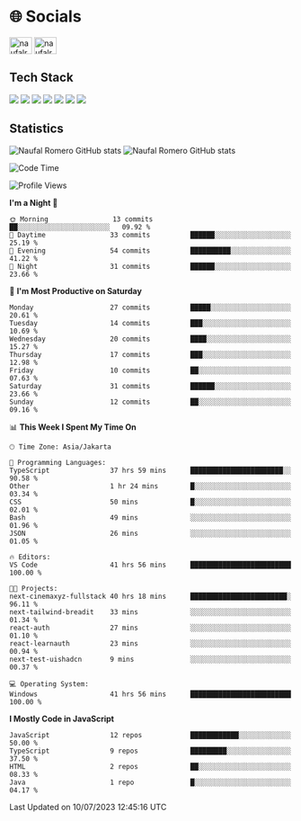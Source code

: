 <h1 align="">🌐 Socials</h1>
<p align="left">
<a href="https://linkedin.com/in/naufal-romero-putra-pratama-9ab816177/" target="blank"><img align="center" src="https://raw.githubusercontent.com/rahuldkjain/github-profile-readme-generator/master/src/images/icons/Social/linked-in-alt.svg" alt="naufalromero" height="30" width="40" /></a>
<a href="https://instagram.com/naufalromero" target="blank"><img align="center" src="https://raw.githubusercontent.com/rahuldkjain/github-profile-readme-generator/master/src/images/icons/Social/instagram.svg" alt="naufalromero" height="30" width="40" /></a>
</p>


<h2 align="">Tech Stack</h2>
<div align="">
  <img src="https://img.shields.io/badge/next.js-000000?style=for-the-badge&logo=nextdotjs&logoColor=white"/>
 <img src="https://img.shields.io/badge/typescript-%23007ACC.svg?style=for-the-badge&logo=typescript&logoColor=white"/>
 <img src="https://img.shields.io/badge/react-%2320232a.svg?style=for-the-badge&logo=react&logoColor=%2361DAFB"/>
 <img src="https://img.shields.io/badge/tailwindcss-%2338B2AC.svg?style=for-the-badge&logo=tailwind-css&logoColor=white"/>
 <img src="https://img.shields.io/badge/Prisma-3982CE?style=for-the-badge&logo=Prisma&logoColor=white"/>
 <img src="https://img.shields.io/badge/javascript-%23323330.svg?style=for-the-badge&logo=javascript&logoColor=%23F7DF1E"/>
 <img src="https://img.shields.io/badge/java-%23ED8B00.svg?style=for-the-badge&logo=openjdk&logoColor=white"/>
</div>


<h2 align="">Statistics</h2>
<div align="">
<img src="https://github-readme-stats-xi-nine-74.vercel.app/api?username=romves&show_icons=true&theme=tokyonight&include_all_commits=true&count_private=true" alt="Naufal Romero GitHub stats"/>
<img src="https://github-readme-stats-xi-nine-74.vercel.app/api/top-langs/?username=romves&theme=tokyonight&hide_border=false&include_all_commits=true&count_private=true&layout=compact" alt="Naufal Romero GitHub stats"/>
</div>

<!--START_SECTION:waka-->
![Code Time](http://img.shields.io/badge/Code%20Time-160%20hrs%205%20mins-blue)

![Profile Views](http://img.shields.io/badge/Profile%20Views-34-blue)

**I'm a Night 🦉** 

```text
🌞 Morning                13 commits          ██░░░░░░░░░░░░░░░░░░░░░░░   09.92 % 
🌆 Daytime                33 commits          ██████░░░░░░░░░░░░░░░░░░░   25.19 % 
🌃 Evening                54 commits          ██████████░░░░░░░░░░░░░░░   41.22 % 
🌙 Night                  31 commits          ██████░░░░░░░░░░░░░░░░░░░   23.66 % 
```
📅 **I'm Most Productive on Saturday** 

```text
Monday                   27 commits          █████░░░░░░░░░░░░░░░░░░░░   20.61 % 
Tuesday                  14 commits          ███░░░░░░░░░░░░░░░░░░░░░░   10.69 % 
Wednesday                20 commits          ████░░░░░░░░░░░░░░░░░░░░░   15.27 % 
Thursday                 17 commits          ███░░░░░░░░░░░░░░░░░░░░░░   12.98 % 
Friday                   10 commits          ██░░░░░░░░░░░░░░░░░░░░░░░   07.63 % 
Saturday                 31 commits          ██████░░░░░░░░░░░░░░░░░░░   23.66 % 
Sunday                   12 commits          ██░░░░░░░░░░░░░░░░░░░░░░░   09.16 % 
```


📊 **This Week I Spent My Time On** 

```text
🕑︎ Time Zone: Asia/Jakarta

💬 Programming Languages: 
TypeScript               37 hrs 59 mins      ███████████████████████░░   90.58 % 
Other                    1 hr 24 mins        █░░░░░░░░░░░░░░░░░░░░░░░░   03.34 % 
CSS                      50 mins             █░░░░░░░░░░░░░░░░░░░░░░░░   02.01 % 
Bash                     49 mins             ░░░░░░░░░░░░░░░░░░░░░░░░░   01.96 % 
JSON                     26 mins             ░░░░░░░░░░░░░░░░░░░░░░░░░   01.05 % 

🔥 Editors: 
VS Code                  41 hrs 56 mins      █████████████████████████   100.00 % 

🐱‍💻 Projects: 
next-cinemaxyz-fullstack 40 hrs 18 mins      ████████████████████████░   96.11 % 
next-tailwind-breadit    33 mins             ░░░░░░░░░░░░░░░░░░░░░░░░░   01.34 % 
react-auth               27 mins             ░░░░░░░░░░░░░░░░░░░░░░░░░   01.10 % 
react-learnauth          23 mins             ░░░░░░░░░░░░░░░░░░░░░░░░░   00.94 % 
next-test-uishadcn       9 mins              ░░░░░░░░░░░░░░░░░░░░░░░░░   00.37 % 

💻 Operating System: 
Windows                  41 hrs 56 mins      █████████████████████████   100.00 % 
```

**I Mostly Code in JavaScript** 

```text
JavaScript               12 repos            ████████████░░░░░░░░░░░░░   50.00 % 
TypeScript               9 repos             █████████░░░░░░░░░░░░░░░░   37.50 % 
HTML                     2 repos             ██░░░░░░░░░░░░░░░░░░░░░░░   08.33 % 
Java                     1 repo              █░░░░░░░░░░░░░░░░░░░░░░░░   04.17 % 
```




 Last Updated on 10/07/2023 12:45:16 UTC
<!--END_SECTION:waka-->
